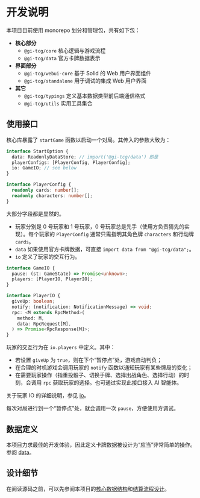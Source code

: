 # 开发说明

本项目目前使用 monorepo 划分和管理包，共有如下包：

- **核心部分**
  - `@gi-tcg/core` 核心逻辑与游戏流程
  - `@gi-tcg/data` 官方卡牌数据表示
- **界面部分**
  - `@gi-tcg/webui-core` 基于 Solid 的 Web 用户界面组件
  - `@gi-tcg/standalone` 用于调试的集成 Web 用户界面
- **其它**
  - `@gi-tcg/typings` 定义基本数据类型前后端通信格式
  - `@gi-tcg/utils` 实用工具集合

## 使用接口

核心库暴露了 `startGame` 函数以启动一个对局。其传入的参数大致为：

```ts
interface StartOption {
  data: ReadonlyDataStore; // import('@gi-tcg/data') 即是
  playerConfigs: [PlayerConfig, PlayerConfig];
  io: GameIO; // see below
}

interface PlayerConfig {
  readonly cards: number[];
  readonly characters: number[];
}
```

大部分字段都是显然的。

- 玩家分别是 0 号玩家和 1 号玩家，0 号玩家总是先手（使用方负责猜先的实现）。每个玩家的 `PlayerConfig` 通常只需指明其角色牌 `characters` 和行动牌 `cards`。
- `data` 如果使用官方卡牌数据，可直接 `import data from "@gi-tcg/data";`。
- `io` 定义了玩家的交互行为。

```ts
interface GameIO {
  pause: (st: GameState) => Promise<unknown>;
  players: [PlayerIO, PlayerIO];
}

interface PlayerIO {
  giveUp: boolean;
  notify: (notification: NotificationMessage) => void;
  rpc: <M extends RpcMethod>(
    method: M,
    data: RpcRequest[M],
  ) => Promise<RpcResponse[M]>;
}
```

玩家的交互行为在 `io.players` 中定义。其中：
- 若设置 `giveUp` 为 `true`，则在下个“暂停点”处，游戏自动判负；
- 在合理的时机游戏会调用玩家的 `notify` 函数以通知玩家有某些牌局的变化；
- 在需要玩家操作（指重投骰子、切换手牌、选择出战角色、选择行动）的时刻，会调用 `rpc` 获取玩家的选择。也可通过实现此接口接入 AI 智能体。

关于玩家 IO 的详细说明，参见 [io](./io.md)。

每次对局进行到一个“暂停点”处，就会调用一次 `pause`，方便使用方调试。

## 数据定义

本项目力求最佳的开发体验，因此定义卡牌数据被设计为“应当”非常简单的操作。参阅 [data](./data/README.md)。

## 设计细节

在阅读源码之前，可以先参阅本项目的[核心数据结构](./state.md)和[结算流程设计](./process.md)。
